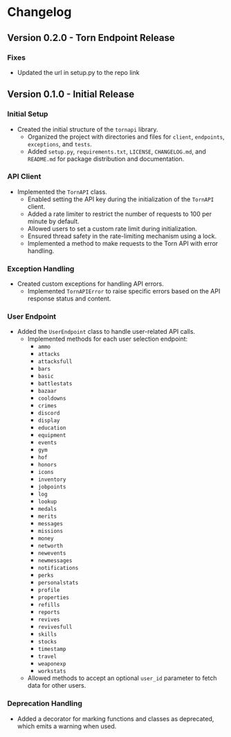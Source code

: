 # Changelog

## Version 0.2.0 - Torn Endpoint Release

### Fixes
- Updated the url in setup.py to the repo link

## Version 0.1.0 - Initial Release

### Initial Setup
- Created the initial structure of the `tornapi` library.
  - Organized the project with directories and files for `client`, `endpoints`, `exceptions`, and `tests`.
  - Added `setup.py`, `requirements.txt`, `LICENSE`, `CHANGELOG.md`, and `README.md` for package distribution and documentation.

### API Client
- Implemented the `TornAPI` class.
  - Enabled setting the API key during the initialization of the `TornAPI` client.
  - Added a rate limiter to restrict the number of requests to 100 per minute by default.
  - Allowed users to set a custom rate limit during initialization.
  - Ensured thread safety in the rate-limiting mechanism using a lock.
  - Implemented a method to make requests to the Torn API with error handling.

### Exception Handling
- Created custom exceptions for handling API errors.
  - Implemented `TornAPIError` to raise specific errors based on the API response status and content.

### User Endpoint
- Added the `UserEndpoint` class to handle user-related API calls.
  - Implemented methods for each user selection endpoint:
    - `ammo`
    - `attacks`
    - `attacksfull`
    - `bars`
    - `basic`
    - `battlestats`
    - `bazaar`
    - `cooldowns`
    - `crimes`
    - `discord`
    - `display`
    - `education`
    - `equipment`
    - `events`
    - `gym`
    - `hof`
    - `honors`
    - `icons`
    - `inventory`
    - `jobpoints`
    - `log`
    - `lookup`
    - `medals`
    - `merits`
    - `messages`
    - `missions`
    - `money`
    - `networth`
    - `newevents`
    - `newmessages`
    - `notifications`
    - `perks`
    - `personalstats`
    - `profile`
    - `properties`
    - `refills`
    - `reports`
    - `revives`
    - `revivesfull`
    - `skills`
    - `stocks`
    - `timestamp`
    - `travel`
    - `weaponexp`
    - `workstats`
  - Allowed methods to accept an optional `user_id` parameter to fetch data for other users.

### Deprecation Handling
- Added a decorator for marking functions and classes as deprecated, which emits a warning when used.
